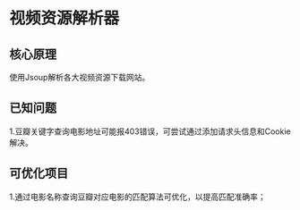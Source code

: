 # 视频资源解析器
## 核心原理
使用Jsoup解析各大视频资源下载网站。

## 已知问题
1.豆瓣关键字查询电影地址可能报403错误，可尝试通过添加请求头信息和Cookie解决。

## 可优化项目
1.通过电影名称查询豆瓣对应电影的匹配算法可优化，以提高匹配准确率； 